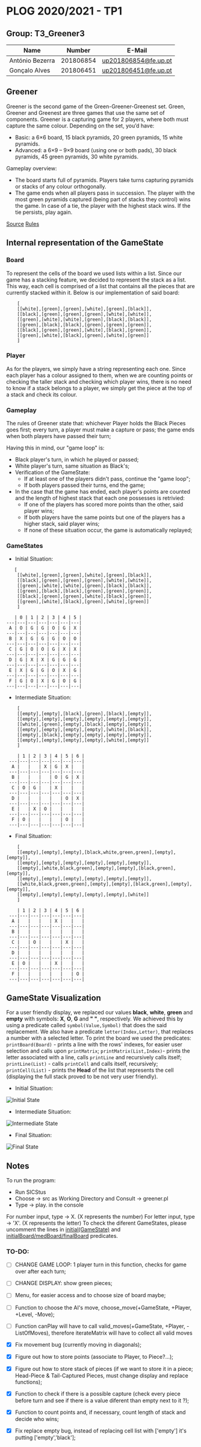 # PLOG 2020/2021 - TP1

## Group: T3_Greener3

| Name             | Number    | E-Mail                |
| ---------------- | --------- | --------------------- |
| António Bezerra    | 201806854 | up201806854@fe.up.pt  |
| Gonçalo Alves    | 201806451 | up201806451@fe.up.pt  |

## Greener

Greener is the second game of the Green-Greener-Greenest set. Green, Greener and Greenest are three games that use the same set of components.
Greener is a capturing game for 2 players, where both must capture the same colour.
Depending on the set, you’d have:

- Basic: a 6×6 board, 15 black pyramids, 20 green pyramids, 15 white pyramids.
- Advanced: a 6×9 – 9×9 board (using one or both pads), 30 black pyramids, 45 green pyramids, 30 white pyramids.

Gameplay overview:

- The board starts full of pyramids. Players take turns capturing pyramids or stacks of any colour orthogonally.
- The game ends when all players pass in succession. The player with the most green pyramids captured (being part of stacks they control) wins the game. In case of a tie, the player with the highest stack wins. If the tie persists, play again.

[Source](https://www.boardgamegeek.com/boardgame/227145/greengreenergreenest)
[Rules](https://nestorgames.com/rulebooks/GREENGREENERGREENEST_EN.pdf)


## Internal representation of the GameState

### Board

To represent the cells of the board we used lists within a list.
Since our game has a stacking feature, we decided to represent the stack as a list. This way, each cell is comprised of a list that contains all the pieces that are currently stacked within it.
Below is our implementation of said board:

```
    [
    [[white],[green],[green],[white],[green],[black]],
    [[black],[green],[green],[green],[white],[white]],
    [[green],[white],[white],[green],[black],[black]],
    [[green],[black],[black],[green],[green],[green]],
    [[black],[green],[green],[white],[black],[green]],
    [[green],[white],[black],[green],[white],[green]]
    ]
```

### Player

As for the players, we simply have a string representing each one.
Since each player has a colour assigned to them, when we are counting points or checking the taller stack and checking which player wins, there is no need to know if a stack belongs to a player, we simply get the piece at the top of a stack and check its colour.

### Gameplay

The rules of Greener state that: whichever Player holds the Black Pieces goes first; every turn, a player must make a capture or pass; the game ends when both players have passed their turn;

Having this in mind, our "game loop" is:

- Black player's turn, in which he played or passed;
- White player's turn, same situation as Black's;
- Verification of the GameState:
    - If at least one of the players didn't pass, continue the "game loop";
    - If both players passed their turns, end the game;
- In the case that the game has ended, each player's points are counted and the length of highest stack that each one possesses is retrivied:
    - If one of the players has scored more points than the other, said player wins;
    - If both players have the same points but one of the players has a higher stack, said player wins;
    - If none of these situation occur, the game is automatically replayed;

### GameStates

- Initial Situation:

```
   [
    [[white],[green],[green],[white],[green],[black]],
    [[black],[green],[green],[green],[white],[white]],
    [[green],[white],[white],[green],[black],[black]],
    [[green],[black],[black],[green],[green],[green]],
    [[black],[green],[green],[white],[black],[green]],
    [[green],[white],[black],[green],[white],[green]]
    ]
```
       | 0 | 1 | 2 | 3 | 4 | 5 |
    ---|---|---|---|---|---|---|
     A | O | G | G | O | G | X | 
    ---|---|---|---|---|---|---|
     B | X | G | G | G | O | O | 
    ---|---|---|---|---|---|---|
     C | G | O | O | G | X | X | 
    ---|---|---|---|---|---|---|
     D | G | X | X | G | G | G | 
    ---|---|---|---|---|---|---|
     E | X | G | G | O | X | G | 
    ---|---|---|---|---|---|---|
     F | G | O | X | G | O | G | 
    ---|---|---|---|---|---|---|


- Intermediate Situation:

```
    [  
    [[empty],[empty],[black],[green],[black],[empty]],  
    [[empty],[empty],[empty],[empty],[empty],[empty]],  
    [[white],[green],[empty],[black],[empty],[empty]],  
    [[empty],[empty],[empty],[empty],[white],[black]],  
    [[empty],[black],[empty],[empty],[empty],[empty]],  
    [[empty],[empty],[empty],[empty],[white],[empty]]  
    ]
```  
   
        | 1 | 2 | 3 | 4 | 5 | 6 |  
     ---|---|---|---|---|---|---|  
      A |   |   | X | G | X |   |  
     ---|---|---|---|---|---|---|  
      B |   |   |   | O | G | X |  
     ---|---|---|---|---|---|---|  
      C | O | G |   | X |   |   |  
     ---|---|---|---|---|---|---|  
      D |   |   |   |   | O | X |  
     ---|---|---|---|---|---|---|  
      E |   | X | O |   |   |   |  
     ---|---|---|---|---|---|---|  
      F | O |   |   |   | O |   |  
     ---|---|---|---|---|---|---|  


- Final Situation:

```
    [  
    [[empty],[empty],[empty],[black,white,green,green],[empty],[empty]],  
    [[empty],[empty],[empty],[empty],[empty],[empty]],  
    [[empty],[white,black,green],[empty],[empty],[black,green],[empty]],  
    [[empty],[empty],[empty],[empty],[empty],[empty]],  
    [[white,black,green,green],[empty],[empty],[black,green],[empty],[empty]],  
    [[empty],[empty],[empty],[empty],[empty],[white]]  
    ]
``` 

        | 1 | 2 | 3 | 4 | 5 | 6 |  
     ---|---|---|---|---|---|---|  
      A |   |   |   | X |   |   |  
     ---|---|---|---|---|---|---|  
      B |   |   |   |   |   |   |  
     ---|---|---|---|---|---|---|  
      C |   | O |   |   | X |   |  
     ---|---|---|---|---|---|---|  
      D |   |   |   |   |   |   |  
     ---|---|---|---|---|---|---|  
      E | O |   |   | X |   |   |  
     ---|---|---|---|---|---|---|  
      F |   |   |   |   |   | O |  
     ---|---|---|---|---|---|---|


## GameState Visualization

For a user friendly display, we replaced our values **black**, **white**, **green** and **empty** with symbols: **X**, **O**, **G** and **" "**, respectively. We achieved this by using a predicate called `symbol(Value,Symbol)` that does the said replacement. We also have a predicate `letter(Index,Letter)`, that replaces a number with a selected letter.
To print the board we used the predicates: `printBoard(Board)` - prints a line with the rows' indexes, for easier user selection and calls upon `printMatrix`; `printMatrix(List,Index)`- prints the letter associated with a line, calls `printLine` and recursively calls itself; `printLine(List)` - calls `printCell` and calls itself, recursively; `printCell(List)` - prints the **Head** of the list that represents the cell (displaying the full stack proved to be not very user friendly).

- Initial Situation:

![Initial State](img/initial_display.png)

- Intermediate Situation:

![Intermediate State](img/med_display.png)

- Final Situation:

![Final State](img/final_display.png)

## Notes

To run the program:

- Run SICStus
- Choose -> src as Working Directory and Consult -> greener.pl
- Type -> play. in the console

For number input, type -> X. (X represents the number)
For letter input, type -> 'X'. (X represents the letter)
To check the diferent GameStates, please uncomment the lines in [initial(GameState)](src/play.pl) and [initialBoard/medBoard/finalBoard](src/display.pl) predicates.

### TO-DO:

- [ ] CHANGE GAME LOOP: 1 player turn in this function, checks for game over after each turn;
- [ ] CHANGE DISPLAY: show green pieces;
- [ ]   Menu, for easier access and to choose size of board maybe;
- [ ]   Function to choose the AI's move, choose_move(+GameState, +Player, +Level, -Move);
- [ ]   Function canPlay will have to call valid_moves(+GameState, +Player, -ListOfMoves), therefore iterateMatrix will have to collect all valid moves

- [X]   Fix movement bug (currently moving in diagonals);
- [X]  Figure out how to store points (associate to Player, to Piece?...);
- [X]  Figure out how to store stack of pieces (if we want to store it in a piece;
Head-Piece & Tail-Captured Pieces, must change display and replace functions);
- [X] Function to check if there is a possible capture (check every piece before turn and see if there is a value diferent than empty next to it ?);
- [X] Function to count points and, if necessary, count length of stack and decide who wins;
- [X] Fix replace empty bug, instead of replacing cell list with ['empty'] it's putting ['empty','black'];
